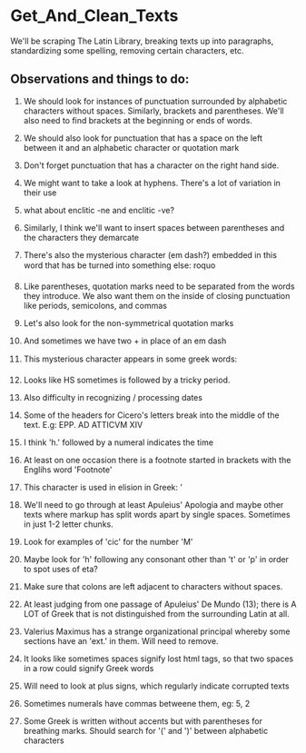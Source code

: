 # Get_And_Clean_Texts
We'll be scraping The Latin Library, breaking texts up into paragraphs, standardizing some spelling, removing certain characters, etc.

## Observations and things to do:
1. We should look for instances of punctuation surrounded by alphabetic characters without spaces. Similarly, brackets and parentheses. We'll also need to find brackets at the beginning or ends of words.

1. We should also look for punctuation that has a space on the left between it and an alphabetic character or quotation mark

1. Don't forget punctuation that has a character on the right hand side.

1. We might want to take a look at hyphens. There's a lot of variation in their use

1. what about enclitic -ne and enclitic -ve?

1. Similarly, I think we'll want to insert spaces between parentheses and the characters they demarcate

1. There's also the mysterious character (em dash?) embedded in this word that has be turned into something else: roquo

1. Like parentheses, quotation marks need to be separated from the words they introduce. We also want them on the inside of closing punctuation like periods, semicolons, and commas

1. Let's also look for the non-symmetrical quotation marks

1. And sometimes we have two + in place of an em dash

1. This mysterious character appears in some greek words: 

1. Looks like HS sometimes is followed by a tricky period.

1. Also difficulty in recognizing / processing dates

1. Some of the headers for Cicero's letters break into the middle of the text. E.g: EPP. AD ATTICVM XIV

1. I think 'h.' followed by a numeral indicates the time

1. At least on one occasion there is a footnote started in brackets with the Englihs word 'Footnote'

1. This character is used in elision in Greek: ’

1. We'll need to go through at least Apuleius' Apologia and maybe other texts where markup has split words apart by single spaces. Sometimes in just 1-2 letter chunks.

1. Look for examples of 'cic' for the number 'M'

1. Maybe look for 'h' following any consonant other than 't' or 'p' in order to spot uses of eta?

1. Make sure that colons are left adjacent to characters without spaces.

1. At least judging from one passage of Apuleius' De Mundo (13); there is A LOT of Greek that is not distinguished from the surrounding Latin at all.

1. Valerius Maximus has a strange organizational principal whereby some sections have an 'ext.' in them. Will need to remove.

1. It looks like sometimes spaces signify lost html tags, so that two spaces in a row could signify Greek words

1. Will need to look at plus signs, which regularly indicate corrupted texts

1. Sometimes numerals have commas betweene them, eg: 5, 2

1. Some Greek is written without accents but with parentheses for breathing marks. Should search for '(' and ')' between alphabetic characters
